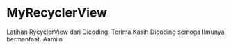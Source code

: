 # MyRecyclerView
Latihan RycyclerView dari Dicoding. Terima Kasih Dicoding semoga Ilmunya bermanfaat. Aamiin
